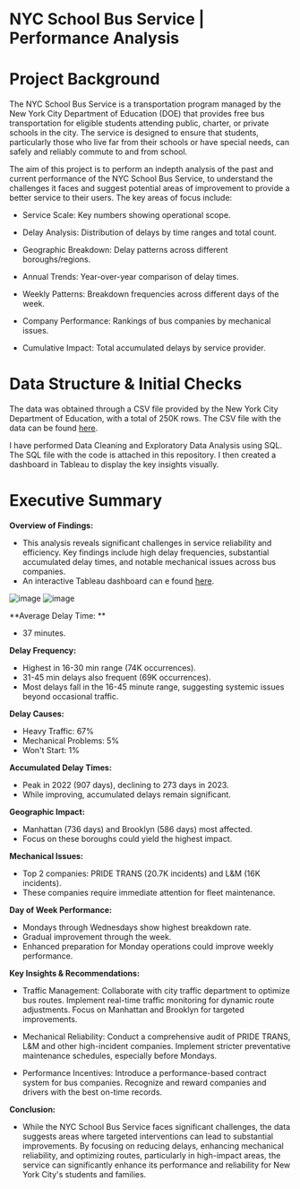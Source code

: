 # NYC School Bus Service | Performance Analysis

# Project Background

The NYC School Bus Service is a transportation program managed by the New York City Department of Education (DOE) that provides free bus transportation for eligible students attending public, charter, or private schools in the city. The service is designed to ensure that students, particularly those who live far from their schools or have special needs, can safely and reliably commute to and from school.

The aim of this project is to perform an indepth analysis of the past and current performance of the NYC School Bus Service, to understand the challenges it faces and  suggest potential areas of improvement to provide a better service to their users. The key areas of focus include:

- Service Scale: Key numbers showing operational scope.

- Delay Analysis: Distribution of delays by time ranges and total count.

- Geographic Breakdown: Delay patterns across different boroughs/regions.

- Annual Trends: Year-over-year comparison of delay times.

- Weekly Patterns: Breakdown frequencies across different days of the week.

- Company Performance: Rankings of bus companies by mechanical issues.

- Cumulative Impact: Total accumulated delays by service provider.

# Data Structure & Initial Checks
The data was obtained through a CSV file provided by the New York City Department of Education, with a total of 250K rows. The CSV file with the data can be found [here](https://drive.google.com/file/d/1Bq89xxzxvSu-_GNwjIZGt4jgnpVDSymp/view?usp=sharing).

I have performed Data Cleaning and Exploratory Data Analysis using SQL. The SQL file with the code is attached in this repository. I then created a dashboard in Tableau to display the key insights visually.


# Executive Summary

**Overview of Findings:**
- This analysis reveals significant challenges in service reliability and efficiency. Key findings include high delay frequencies, substantial accumulated delay times, and notable mechanical issues across bus companies.
- An interactive Tableau dashboard can e found [here](https://public.tableau.com/app/profile/carlos.s.nchez4177/viz/NYCSchoolBusServicePerformanceAnalysis/Dashboard).

![image](https://github.com/user-attachments/assets/4a93d9db-1386-47ce-83d6-333487f68891)
![image](https://github.com/user-attachments/assets/e051df29-5b7c-45d3-ab39-d20e72e11936)

**Average Delay Time: **
- 37 minutes.
        
**Delay Frequency:**

- Highest in 16-30 min range (74K occurrences).
- 31-45 min delays also frequent (69K occurrences).
- Most delays fall in the 16-45 minute range, suggesting systemic issues beyond occasional traffic.

**Delay Causes:**

- Heavy Traffic: 67%
- Mechanical Problems: 5%
- Won't Start: 1%

**Accumulated Delay Times:**
    
- Peak in 2022 (907 days), declining to 273 days in 2023.
- While improving, accumulated delays remain significant.
      
**Geographic Impact:**

- Manhattan (736 days) and Brooklyn (586 days) most affected.
- Focus on these boroughs could yield the highest impact.


**Mechanical Issues:**

- Top 2 companies: PRIDE TRANS (20.7K incidents) and L&M (16K incidents).
- These companies require immediate attention for fleet maintenance.


**Day of Week Performance:**

- Mondays through Wednesdays show highest breakdown rate.
- Gradual improvement through the week.
- Enhanced preparation for Monday operations could improve weekly performance.

**Key Insights & Recommendations:**

- Traffic Management: Collaborate with city traffic department to optimize bus routes. Implement real-time traffic monitoring for dynamic route adjustments. Focus on Manhattan and Brooklyn for targeted improvements.

- Mechanical Reliability: Conduct a comprehensive audit of PRIDE TRANS, L&M and other high-incident companies. Implement stricter preventative maintenance schedules, especially before Mondays.

- Performance Incentives: Introduce a performance-based contract system for bus companies. Recognize and reward companies and drivers with the best on-time records.

**Conclusion:**

- While the NYC School Bus Service faces significant challenges, the data suggests areas where targeted interventions can lead to substantial improvements. By focusing on reducing delays, enhancing mechanical reliability, and optimizing routes, particularly in high-impact areas, the service can significantly enhance its performance and reliability for New York City's students and families.
